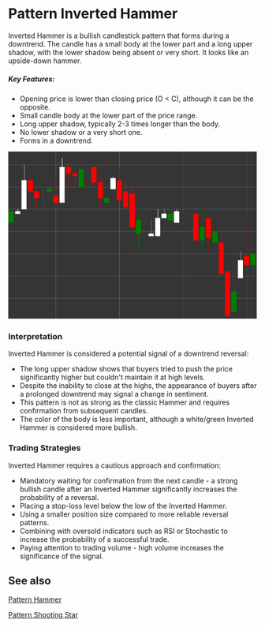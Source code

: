 # Pattern Inverted Hammer

Inverted Hammer is a bullish candlestick pattern that forms during a downtrend. The candle has a small body at the lower part and a long upper shadow, with the lower shadow being absent or very short. It looks like an upside-down hammer.

##### Key Features:

- Opening price is lower than closing price (O < C), although it can be the opposite.
- Small candle body at the lower part of the price range.
- Long upper shadow, typically 2-3 times longer than the body.
- No lower shadow or a very short one.
- Forms in a downtrend.

![Inverted Hammer Pattern](../../../images/invertedhammer.png)

### Interpretation

Inverted Hammer is considered a potential signal of a downtrend reversal:

- The long upper shadow shows that buyers tried to push the price significantly higher but couldn't maintain it at high levels.
- Despite the inability to close at the highs, the appearance of buyers after a prolonged downtrend may signal a change in sentiment.
- This pattern is not as strong as the classic Hammer and requires confirmation from subsequent candles.
- The color of the body is less important, although a white/green Inverted Hammer is considered more bullish.

### Trading Strategies

Inverted Hammer requires a cautious approach and confirmation:

- Mandatory waiting for confirmation from the next candle - a strong bullish candle after an Inverted Hammer significantly increases the probability of a reversal.
- Placing a stop-loss level below the low of the Inverted Hammer.
- Using a smaller position size compared to more reliable reversal patterns.
- Combining with oversold indicators such as RSI or Stochastic to increase the probability of a successful trade.
- Paying attention to trading volume - high volume increases the significance of the signal.

## See also

[Pattern Hammer](hammer.md)

[Pattern Shooting Star](shooting_star.md)